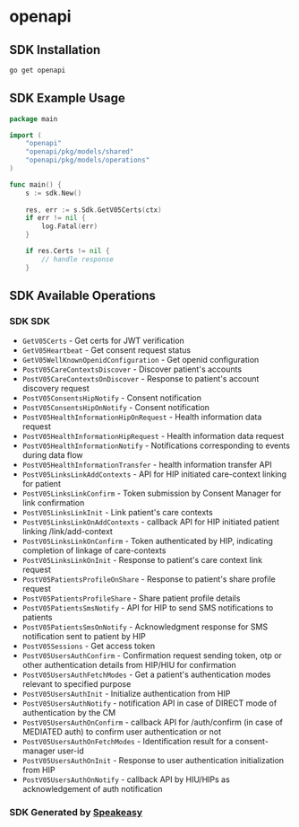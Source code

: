# openapi

<!-- Start SDK Installation -->
## SDK Installation

```bash
go get openapi
```
<!-- End SDK Installation -->

<!-- Start SDK Example Usage -->
## SDK Example Usage

```go
package main

import (
    "openapi"
    "openapi/pkg/models/shared"
    "openapi/pkg/models/operations"
)

func main() {
    s := sdk.New()
    
    res, err := s.Sdk.GetV05Certs(ctx)
    if err != nil {
        log.Fatal(err)
    }

    if res.Certs != nil {
        // handle response
    }
```
<!-- End SDK Example Usage -->

<!-- Start SDK Available Operations -->
## SDK Available Operations

### SDK SDK

* `GetV05Certs` - Get certs for JWT verification
* `GetV05Heartbeat` - Get consent request status
* `GetV05WellKnownOpenidConfiguration` - Get openid configuration
* `PostV05CareContextsDiscover` - Discover patient's accounts
* `PostV05CareContextsOnDiscover` - Response to patient's account discovery request
* `PostV05ConsentsHipNotify` - Consent notification
* `PostV05ConsentsHipOnNotify` - Consent notification
* `PostV05HealthInformationHipOnRequest` - Health information data request
* `PostV05HealthInformationHipRequest` - Health information data request
* `PostV05HealthInformationNotify` - Notifications corresponding to events during data flow
* `PostV05HealthInformationTransfer` - health information transfer API
* `PostV05LinksLinkAddContexts` - API for HIP initiated care-context linking for patient
* `PostV05LinksLinkConfirm` - Token submission by Consent Manager for link confirmation
* `PostV05LinksLinkInit` - Link patient's care contexts
* `PostV05LinksLinkOnAddContexts` - callback API for HIP initiated patient linking /link/add-context
* `PostV05LinksLinkOnConfirm` - Token authenticated by HIP, indicating completion of linkage of care-contexts
* `PostV05LinksLinkOnInit` - Response to patient's care context link request
* `PostV05PatientsProfileOnShare` - Response to patient's share profile request
* `PostV05PatientsProfileShare` - Share patient profile details
* `PostV05PatientsSmsNotify` - API for HIP to send SMS notifications to patients
* `PostV05PatientsSmsOnNotify` - Acknowledgment response for SMS notification sent to patient by HIP
* `PostV05Sessions` - Get access token
* `PostV05UsersAuthConfirm` - Confirmation request sending token, otp or other authentication details from HIP/HIU for confirmation
* `PostV05UsersAuthFetchModes` - Get a patient's authentication modes relevant to specified purpose
* `PostV05UsersAuthInit` - Initialize authentication from HIP
* `PostV05UsersAuthNotify` - notification API in case of DIRECT mode of authentication by the CM
* `PostV05UsersAuthOnConfirm` - callback API for /auth/confirm (in case of MEDIATED auth) to confirm user authentication or not
* `PostV05UsersAuthOnFetchModes` - Identification result for a consent-manager user-id
* `PostV05UsersAuthOnInit` - Response to user authentication initialization from HIP
* `PostV05UsersAuthOnNotify` - callback API by HIU/HIPs as acknowledgement of auth notification

<!-- End SDK Available Operations -->

### SDK Generated by [Speakeasy](https://docs.speakeasyapi.dev/docs/using-speakeasy/client-sdks)
